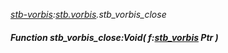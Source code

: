 _[stb-vorbis](../../modules/stb-vorbis/stb-vorbis-module.md):[stb.vorbis](stb:stb-vorbis.md).stb\_vorbis\_close_
##### Function stb\_vorbis\_close:Void( f:[stb_vorbis](../../modules/stb-vorbis/stb-vorbis-stb_vorbis.md) Ptr )
